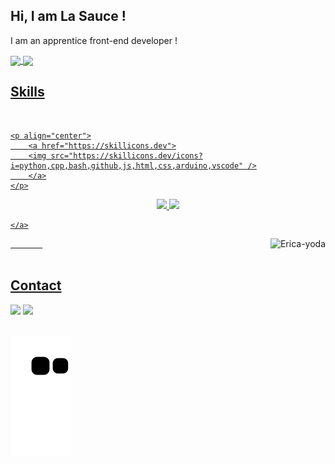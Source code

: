 

## Hi, I am La Sauce ! 
I am an apprentice front-end developer !
</br>

 <div>
  <a href="https://github.com/lasauceblanche">
   <img align="center" height="170" src="https://github-readme-stats.vercel.app/api/top-langs/?username=lasauceblanche&layout=compact&langs_count=16&theme=dracula"/>
  <img align="center" src="https://github-readme-stats.vercel.app/api?username=lasauceblanche&show_icons=true&theme=dracula&include_all_commits=true&count_private=true&hide=issues"/>
</div>
 
 ## Skills
<div style="display: inline_block"><br>



    <p align="center">
        <a href="https://skillicons.dev">
        <img src="https://skillicons.dev/icons?i=python,cpp,bash,github,js,html,css,arduino,vscode" />
        </a>
    </p>
   

  <p align="center">
    <a href="https://abhigyantrips.dev/">
    <img width="49.5%" src="https://github-readme-stats.vercel.app/api?username=VinayakBector2002&show_icons=true&theme=dracula&hide_border=true" />
      <img width="49.5%" src="https://github-readme-streak-stats.herokuapp.com/?user=VinayakBector2002&theme=dracula&hide_border=true" />
      
    </a>
  </p>
  &nbsp;&nbsp;&nbsp;&nbsp;&nbsp;&nbsp;&nbsp;&nbsp;&nbsp;&nbsp;&nbsp;&nbsp;&nbsp;



  <img align="right" height="180em" alt="Erica-yoda" src="https://media1.giphy.com/media/Wo0Yw7qwzgQak/giphy.gif?cid=ecf05e47iupbwp969x4oo8dof7trloaz8maagc7xoqd6u73r&ep=v1_gifs_search&rid=giphy.gif&ct=g">
</div>
  
</br>

## Contact 
<div> 
  <a href="https://www.instagram.com/_sweety_riv_/" target="_blank"><img src="https://img.shields.io/badge/-Instagram-%23E4405F?style=for-the-badge&logo=instagram&logoColor=white" target="_blank"></a>
  <a href = "mailto: tom.rivillon@gmail.com"><img src="https://img.shields.io/badge/-Gmail-%23333?style=for-the-badge&logo=gmail&logoColor=white" target="_blank"></a>
 </br>
</br>

 
  ![Snake animation](https://github.com/lasauceblanche/lasauceblanche/blob/output/github-contribution-grid-snake.svg)


</div>
